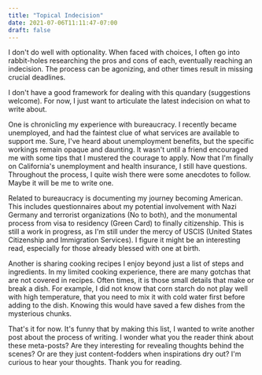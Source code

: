```yaml
---
title: "Topical Indecision"
date: 2021-07-06T11:11:47-07:00
draft: false
---
```


I don't do well with optionality. When faced with choices, I often go into rabbit-holes researching the pros and cons of each, eventually reaching an indecision. The process can be agonizing, and other times result in missing crucial deadlines.

I don't have a good framework for dealing with this quandary (suggestions welcome). For now, I just want to articulate the latest indecision on what to write about.

<!--more-->

One is chronicling my experience with bureaucracy. I recently became unemployed, and had the faintest clue of what services are available to support me. Sure, I've heard about unemployment benefits, but the specific workings remain opaque and daunting. It wasn't until a friend encouraged me with some tips that I mustered the courage to apply. Now that I'm finally on California's unemployment and health insurance, I still have questions. Throughout the process, I quite wish there were some anecdotes to follow. Maybe it will be me to write one.

Related to bureaucracy is documenting my journey becoming American. This includes questionnaires about my potential involvement with Nazi Germany and terrorist organizations (No to both), and the monumental process from visa to residency (Green Card) to finally citizenship. This is still a work in progress, as I'm still under the mercy of USCIS (United States Citizenship and Immigration Services). I figure it might be an interesting read, especially for those already blessed with one at birth.

Another is sharing cooking recipes I enjoy beyond just a list of steps and ingredients. In my limited cooking experience, there are many gotchas that are not covered in recipes. Often times, it is those small details that make or break a dish. For example, I did not know that corn starch do not play well with high temperature, that you need to mix it with cold water first before adding to the dish. Knowing this would have saved a few dishes from the mysterious chunks.

That's it for now. It's funny that by making this list, I wanted to write another post about the process of writing. I wonder what you the reader think about these meta-posts? Are they interesting for revealing thoughts behind the scenes? Or are they just content-fodders when inspirations dry out? I'm curious to hear your thoughts. Thank you for reading.
